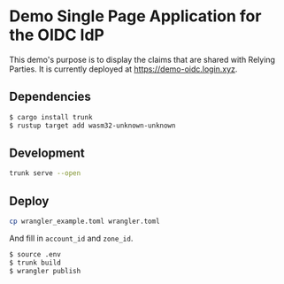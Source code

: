 # Demo Single Page Application for the OIDC IdP

This demo's purpose is to display the claims that are shared with Relying
Parties. It is currently deployed at https://demo-oidc.login.xyz.

## Dependencies

```sh
$ cargo install trunk
$ rustup target add wasm32-unknown-unknown
```

## Development

```sh
trunk serve --open
```

## Deploy

```sh
cp wrangler_example.toml wrangler.toml
```
And fill in `account_id` and `zone_id`.

```sh
$ source .env
$ trunk build
$ wrangler publish
```
